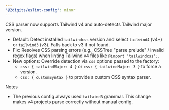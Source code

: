```yaml
---
'@2digits/eslint-config': minor
---
```


CSS parser now supports Tailwind v4 and auto-detects Tailwind major version.

- Default: Detect installed `tailwindcss` version and select `tailwind4` (v4+) or `tailwind3` (v3). Falls back to v3 if not found.
- Fix: Resolves CSS parsing errors (e.g., CSSTree "parse.prelude" / invalid regex flags) when linting Tailwind v4 files like `@import 'tailwindcss';`.
- New options: Override detection via `css` options passed to the factory:
  - `css: { tailwindMajor: 4 }` or `css: { tailwindMajor: 3 }` to force a version.
  - `css: { customSyntax }` to provide a custom CSS syntax parser.

Notes
- The previous config always used `tailwind3` grammar. This change makes v4 projects parse correctly without manual config.
